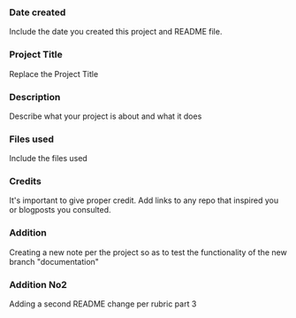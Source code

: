 ### Date created
Include the date you created this project and README file.

### Project Title
Replace the Project Title

### Description
Describe what your project is about and what it does

### Files used
Include the files used

### Credits
It's important to give proper credit. Add links to any repo that inspired you or blogposts you consulted.


### Addition  
Creating a new note per the project so as to test the functionality of the new branch "documentation"


### Addition No2
Adding a second README change per rubric part 3
